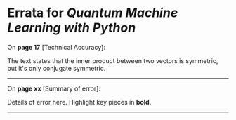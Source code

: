 # Errata for *Quantum Machine Learning with Python*

On **page 17** [Technical Accuracy]:
 
The text states that the inner product between two vectors is symmetric, but it's only conjugate symmetric.

***

On **page xx** [Summary of error]:
 
Details of error here. Highlight key pieces in **bold**.

***